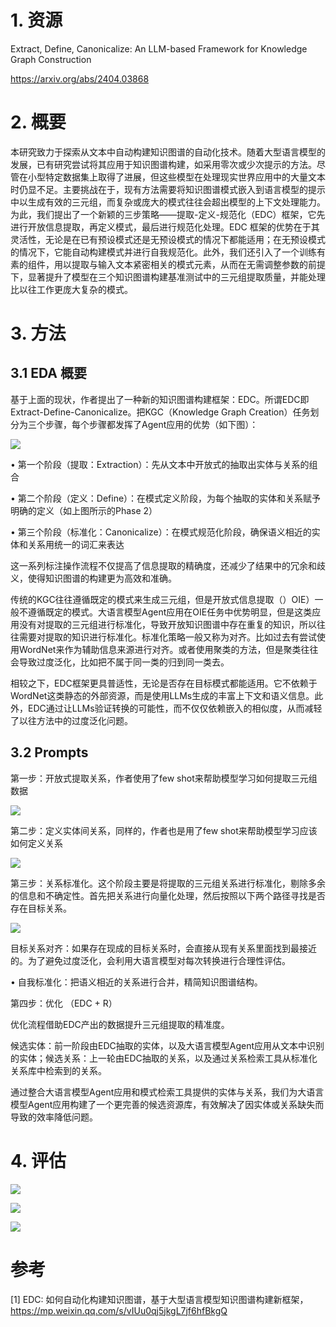 # 1. 资源

Extract, Define, Canonicalize: An LLM-based Framework for Knowledge Graph Construction

https://arxiv.org/abs/2404.03868

# 2. 概要

本研究致力于探索从文本中自动构建知识图谱的自动化技术。随着大型语言模型的发展，已有研究尝试将其应用于知识图谱构建，如采用零次或少次提示的方法。尽管在小型特定数据集上取得了进展，但这些模型在处理现实世界应用中的大量文本时仍显不足。主要挑战在于，现有方法需要将知识图谱模式嵌入到语言模型的提示中以生成有效的三元组，而复杂或庞大的模式往往会超出模型的上下文处理能力。为此，我们提出了一个新颖的三步策略——提取-定义-规范化（EDC）框架，它先进行开放信息提取，再定义模式，最后进行规范化处理。EDC 框架的优势在于其灵活性，无论是在已有预设模式还是无预设模式的情况下都能适用；在无预设模式的情况下，它能自动构建模式并进行自我规范化。此外，我们还引入了一个训练有素的组件，用以提取与输入文本紧密相关的模式元素，从而在无需调整参数的前提下，显著提升了模型在三个知识图谱构建基准测试中的三元组提取质量，并能处理比以往工作更庞大复杂的模式。

# 3. 方法

## 3.1 EDA 概要

基于上面的现状，作者提出了一种新的知识图谱构建框架：EDC。所谓EDC即 Extract-Define-Canonicalize。把KGC（Knowledge Graph Creation）任务划分为三个步骤，每个步骤都发挥了Agent应用的优势（如下图）：

![](.01_EDC_LLM构建知识图谱_images/EDA框架.png)

• 第一个阶段（提取：Extraction）：先从文本中开放式的抽取出实体与关系的组合

• 第二个阶段（定义：Define）：在模式定义阶段，为每个抽取的实体和关系赋予明确的定义（如上图所示的Phase 2）

• 第三个阶段（标准化：Canonicalize）：在模式规范化阶段，确保语义相近的实体和关系用统一的词汇来表达

这一系列标注操作流程不仅提高了信息提取的精确度，还减少了结果中的冗余和歧义，使得知识图谱的构建更为高效和准确。

传统的KGC往往遵循既定的模式来生成三元组，但是开放式信息提取（）OIE）一般不遵循既定的模式。大语言模型Agent应用在OIE任务中优势明显，但是这类应用没有对提取的三元组进行标准化，导致开放知识图谱中存在重复的知识，所以往往需要对提取的知识进行标准化。标准化策略一般又称为对齐。比如过去有尝试使用WordNet来作为辅助信息来源进行对齐。或者使用聚类的方法，但是聚类往往会导致过度泛化，比如把不属于同一类的归到同一类去。

相较之下，EDC框架更具普适性，无论是否存在目标模式都能适用。它不依赖于WordNet这类静态的外部资源，而是使用LLMs生成的丰富上下文和语义信息。此外，EDC通过让LLMs验证转换的可能性，而不仅仅依赖嵌入的相似度，从而减轻了以往方法中的过度泛化问题。

## 3.2 Prompts

第一步：开放式提取关系，作者使用了few shot来帮助模型学习如何提取三元组数据

![](.01_EDC_LLM构建知识图谱_images/phase1_prompt.png)

第二步：定义实体间关系，同样的，作者也是用了few shot来帮助模型学习应该如何定义关系

![](.01_EDC_LLM构建知识图谱_images/phase_2_prompt.png)

第三步：关系标准化。这个阶段主要是将提取的三元组关系进行标准化，剔除多余的信息和不确定性。首先把关系进行向量化处理，然后按照以下两个路径寻找是否存在目标关系。

![](.01_EDC_LLM构建知识图谱_images/prompt_3_prompt.png)

 目标关系对齐：如果存在现成的目标关系时，会直接从现有关系里面找到最接近的。为了避免过度泛化，会利用大语言模型对每次转换进行合理性评估。

• 自我标准化：把语义相近的关系进行合并，精简知识图谱结构。

第四步：优化 （EDC + R）

优化流程借助EDC产出的数据提升三元组提取的精准度。

候选实体：前一阶段由EDC抽取的实体，以及大语言模型Agent应用从文本中识别的实体；候选关系：上一轮由EDC抽取的关系，以及通过关系检索工具从标准化关系库中检索到的关系。

通过整合大语言模型Agent应用和模式检索工具提供的实体与关系，我们为大语言模型Agent应用构建了一个更完善的候选资源库，有效解决了因实体或关系缺失而导致的效率降低问题。

# 4. 评估

![](.01_EDC_LLM构建知识图谱_images/性能对比.png)

![](.01_EDC_LLM构建知识图谱_images/性能对比2.png)

![](.01_EDC_LLM构建知识图谱_images/性能对比3.png)



# 参考

[1] EDC: 如何自动化构建知识图谱，基于大型语言模型知识图谱构建新框架，https://mp.weixin.qq.com/s/vIUu0qj5jkgL7jf6hfBkgQ